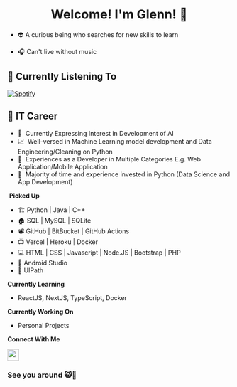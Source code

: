 <h1 align="center">Welcome! I'm Glenn! 👋</h1>

- 👽 A curious being who searches for new skills to learn

- 🎧 Can't live without music

<h2 align="left">🎵 Currently Listening To</h2>

[![Spotify](https://spotify-playing-glennpck.vercel.app/api/spotify?background_color=0d1117&border_color=ffffff)](https://open.spotify.com/user/nywfg09j2k83q5asavj18qx9y)

<h2 align="left">🔅 IT Career</h2>

- 🤖 &nbsp;Currently Expressing Interest in Development of AI
- 📈 &nbsp;Well-versed in Machine Learning model development and Data Engineering/Cleaning on Python
- 🔧 &nbsp;Experiences as a Developer in Multiple Categories E.g. Web Application/Mobile Application
- 🐍 &nbsp;Majority of time and experience invested in Python (Data Science and App Development)

&nbsp;**Picked Up**

* 🏗️ Python | Java | C++
* 🏠 SQL | MySQL | SQLite 
* 📽️ GitHub | BitBucket | GitHub Actions
* 📺 Vercel | Heroku | Docker
* 💻 HTML | CSS | Javascript | Node.JS | Bootstrap | PHP
* 📱 Android Studio
* 🤖 UIPath

**Currently Learning**

- ReactJS, NextJS, TypeScript, Docker

**Currently Working On**

- Personal Projects

**Connect With Me**

<a href="https://www.linkedin.com/in/glenn-peh-133bb7185/" target="blank"><img align="center" src="https://cdn-icons-png.flaticon.com/512/174/174857.png" width="26px" /></a>


<h3 align="left">See you around 😺👋</h3>
